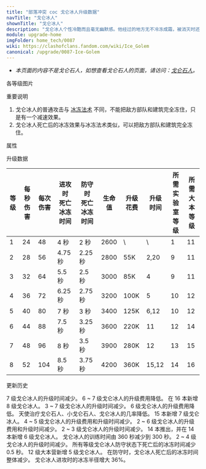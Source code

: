 ```yaml
---
title: "部落冲突 coc 戈仑冰人升级数据"
navTitle: "戈仑冰人"
shownTitle: "戈仑冰人"
description: "戈仑冰人个性冷酷而且毫无幽默感。他经过的地方无不冷冻成霜，被消灭时还会冻住四周的事物。聚会时要是有人跟他说话，戈仑冰人会原地冻住。抵御入侵村庄的敌军时，他的冰冻效果范围比进攻时小，持续时间也更短。"
module: upgrade-home
imgFolder: home_tech/0087
wiki: https://clashofclans.fandom.com/wiki/Ice_Golem
canonical: /upgrade/0087-Ice-Golem
---
```


- *本页面的内容不是戈仑石人，如想查看戈仑石人的页面，请访问：[戈仑石人](/upgrade/0083-Golem)。*

<UnitInfo :folder="$frontmatter.imgFolder" imgSrc="Ice_Golem_info.png" :imgAlt="$frontmatter.navTitle" :description="$frontmatter.description" />

<SmallTitle>各等级图片</SmallTitle>

<Panel>
    <UnitImgGroup :folder="$frontmatter.imgFolder">
        <UnitImg imgTitle="1 - 2 级" imgSrc="Ice_Golem1.png" />
        <UnitImg imgTitle="3 - 4 级" imgSrc="Ice_Golem3.png" />
        <UnitImg imgTitle="5 - 6 级" imgSrc="Ice_Golem5.png" />
        <UnitImg imgTitle="7 级" imgSrc="Ice_Golem7.png" />
        <UnitImg imgTitle="8 级" imgSrc="Ice_Golem8.png" />
    </UnitImgGroup>
</Panel>

<SmallTitle>重要说明</SmallTitle>

1. 戈仑冰人的普通攻击与 [冰冻法术](/upgrade/0104-Freeze-Spell) 不同，不能把敌方部队和建筑完全冻住，只是有一个减速效果。
2. 戈仑冰人死亡后的冰冻效果与冰冻法术类似，可以把敌方部队和建筑完全冻住。

<SmallTitle>属性</SmallTitle>

<UnitProperties>
    <UnitProperty pKey="攻击偏好" pValue="防御建筑" />
    <UnitProperty pKey="伤害类型" pValue="单体伤害" />
    <UnitProperty pKey="攻击的目标" pValue="仅地面目标" />
    <UnitProperty pKey="占据人口" pValue="15" />
    <UnitProperty pKey="移动速度" pValue="1.5 格/秒" />
    <UnitProperty pKey="攻击速度" pValue="2 秒/次" />
    <UnitProperty pKey="攻击距离" pValue="1 格" />
    <UnitProperty pKey="攻击减速效果" pValue="50% 移速<br>50% 攻速" />
    <UnitProperty pKey="减速持续时间" pValue="2 秒" />
    <UnitProperty pKey="冰冻半径" pValue="7.5 格 (进攻)<br>5.5 格 (防守)" />
    <UnitProperty pKey="所需暗黑训练营等级" pValue="8" />
    <UnitProperty pKey="所需大本等级" pValue="11" />
    <UnitProperty pKey="训练时间" pValue="150" :isTrainingTime="true" />
</UnitProperties>

<SmallTitle>升级数据</SmallTitle>

<script setup>
const tableExtraInfo = [
    {
        "column": 6,
        "type": "cost",
        "gpClass": "research",
        "icon": "Dark_Elixir"
    },
    {
        "column": 7,
        "type": "time",
        "gpClass": "research"
    }
];
</script>

<UnitTable :tableExtraInfo="tableExtraInfo">

| 等级 | 每秒伤害| 每次伤害 |进攻时<br>死亡冰冻时间|防守时<br>死亡冰冻时间| 生命值 |升级花费|  升级时间  |所需<br>实验室等级|所需<br>大本等级|
| --- |   ---   |   ----  |        ----         |        ---         |  ---- |  ----  |    ----   |       ----      |      ----     |
|  1  |    24   |    48   |      4    秒        |       2    秒      |  2600 |    \   |      \    |        1        |       11      |
|  2  |    28   |    56   |      4.75 秒        |       2.25 秒      |  2800 |    55K |     2,20  |        9        |       11      |
|  3  |    32   |    64   |      5.5  秒        |       2.5  秒      |  3000 |    85K |     4     |        9        |       11      |
|  4  |    36   |    72   |      6.25 秒        |       2.75 秒      |  3200 |   100K |     5     |       10        |       12      |
|  5  |    40   |    80   |      7    秒        |       3    秒      |  3400 |   125K |     6,12  |       10        |       12      |
|  6  |    44   |    88   |      7.5  秒        |       3.25 秒      |  3600 |   220K |    11     |       12        |       14      |
|  7  |    48   |    96   |      8    秒        |       3.5  秒      |  3900 |   280K |    12     |       13        |       15      |
|  8  |    52   |   104   |      8.5  秒        |       3.75 秒      |  4200 |   360K |    15,12  |       14        |       16      |
</UnitTable>

<SmallTitle>更新历史</SmallTitle>

<Timeline>
    <TimelineItem date="2024/06/18">
        <TimelineRow>7 级戈仑冰人的升级时间减少。</TimelineRow>
        <TimelineRow>6 ~ 7 级戈仑冰人的升级费用降低。</TimelineRow>
    </TimelineItem>
    <TimelineItem date="2024/04/17">
        <TimelineRow>在 16 本新增 8 级戈仑冰人。</TimelineRow>
    </TimelineItem>
    <TimelineItem date="2023/12/12">
        <TimelineRow>3 ~ 7 级戈仑冰人的升级时间减少。</TimelineRow>
        <TimelineRow>6 级戈仑冰人的升级费用降低。</TimelineRow>
        <TimelineRow>天使治疗戈仑石人、小戈仑石人、戈仑冰人的几率降低。</TimelineRow>
    </TimelineItem>
    <TimelineItem date="2023/06/12">
        <TimelineRow>15 本新增 7 级戈仑冰人。</TimelineRow>
        <TimelineRow>4 ~ 5 级戈仑冰人的升级费用和升级时间减少。</TimelineRow>
    </TimelineItem>
    <TimelineItem date="2022/10/10">
        <TimelineRow>2 ~ 6 级戈仑冰人的升级费用和升级时间减少。</TimelineRow>
    </TimelineItem>
    <TimelineItem date="2021/12/09">
        <TimelineRow>2 ~ 3 级戈仑冰人的升级时间减少。</TimelineRow>
    </TimelineItem>
    <TimelineItem date="2021/04/12">
        <TimelineRow>14 本推出，并在 14 本新增 6 级戈仑冰人。</TimelineRow>
        <TimelineRow>戈仑冰人的训练时间由 360 秒减少到 300 秒。</TimelineRow>
        <TimelineRow>2 ~ 4 级戈仑冰人的升级时间减少。</TimelineRow>
    </TimelineItem>
    <TimelineItem date="2020/03/30">
        <TimelineRow>所有等级戈仑冰人防守状态下死亡后的冰冻时间减少 0.5 秒。</TimelineRow>
    </TimelineItem>
    <TimelineItem date="2019/04/02">
        <TimelineRow>12 级大本营新增 5 级戈仑冰人。</TimelineRow>
        <TimelineRow>在防守时，戈仑冰人死亡后的冰冻时间整体减少。</TimelineRow>
        <TimelineRow>戈仑冰人进攻时的冰冻半径增大 36%。</TimelineRow>
    </TimelineItem>
    <TimelineItem :historyBottom="true" />
</Timeline>